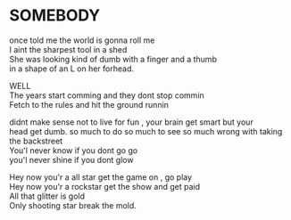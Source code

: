 # SOMEBODY
once told me the world is gonna roll me  
I aint the sharpest tool in a shed  
She was looking kind of dumb with a finger and a thumb  
in a shape of an L on her forhead.    
  
  
WELL  
The years start comming and they dont stop commin  
Fetch to the rules and hit the ground runnin  

didnt make sense not to live for fun , your brain get smart but your  
head get dumb. so much to do so much to see so much wrong with taking the backstreet  
You'l never know if you dont go go   
you'l never shine if you dont glow  
  
Hey now you'r a all star get the game on , go play  
Hey now you'r a rockstar get the show and get paid  
All that glitter is gold   
Only shooting star break the mold.